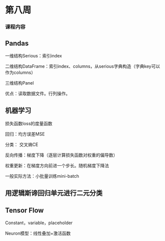 # 第八周

### 课程内容

## Pandas

 一维结构Serious：索引index

 二维结构DataFrame：索引index、columns，从serious字典构造（字典key可以作为columns）

三维结构Panel

 优点：读取数据文件。行列操作。

## 机器学习

损失函数loss的度量函数

 回归：均方误差MSE

 分类： 交叉熵CE

反向传播：梯度下降（逐层计算损失函数对权重的偏导数）

权重更新：在梯度方向前进一个步长。随机梯度下降法

一般实际方法：小批量训练mini-batch

##  用逻辑斯谛回归单元进行二元分类

## Tensor Flow

Constant，variable，placeholder

Neuron模型：线性叠加+激活函数